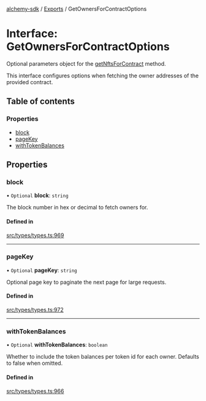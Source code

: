 [alchemy-sdk](../README.md) / [Exports](../modules.md) / GetOwnersForContractOptions

# Interface: GetOwnersForContractOptions

Optional parameters object for the [getNftsForContract](../classes/NftNamespace.md#getnftsforcontract) method.

This interface configures options when fetching the owner addresses of the
provided contract.

## Table of contents

### Properties

- [block](GetOwnersForContractOptions.md#block)
- [pageKey](GetOwnersForContractOptions.md#pagekey)
- [withTokenBalances](GetOwnersForContractOptions.md#withtokenbalances)

## Properties

### block

• `Optional` **block**: `string`

The block number in hex or decimal to fetch owners for.

#### Defined in

[src/types/types.ts:969](https://github.com/alchemyplatform/alchemy-sdk-js/blob/3091a11/src/types/types.ts#L969)

___

### pageKey

• `Optional` **pageKey**: `string`

Optional page key to paginate the next page for large requests.

#### Defined in

[src/types/types.ts:972](https://github.com/alchemyplatform/alchemy-sdk-js/blob/3091a11/src/types/types.ts#L972)

___

### withTokenBalances

• `Optional` **withTokenBalances**: `boolean`

Whether to include the token balances per token id for each owner. Defaults
to false when omitted.

#### Defined in

[src/types/types.ts:966](https://github.com/alchemyplatform/alchemy-sdk-js/blob/3091a11/src/types/types.ts#L966)
